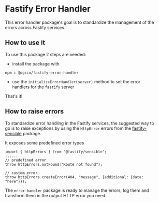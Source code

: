 # Fastify Error Handler

This error handler package's goal is to standardize the management of the errors across Fastify services.

## How to use it

To use this package 2 steps are needed:
- install the package with
```
npm i @ogcio/fastify-error-handler
```

- use the `initializeErrorHandler(server)` method to set the error handlers for the `fastify` server

That's it!

## How to raise errors

To standardize error handling in the Fastify services, the suggested way to go is to raise exceptions by using the `HttpError` errors from the [fastify-sensible](https://github.com/fastify/fastify-sensible) package.

It exposes some predefined error types

```
import { httpErrors } from "@fastify/sensible";
......
// predefined error
throw httpErrors.notFound("Route not found");

// custom error
throw httpErrors.createError(404, "message", {additional: {data: "here"}});
```

The `error-handler` package is ready to manage the errors, log them and transform them in the output HTTP error you need.